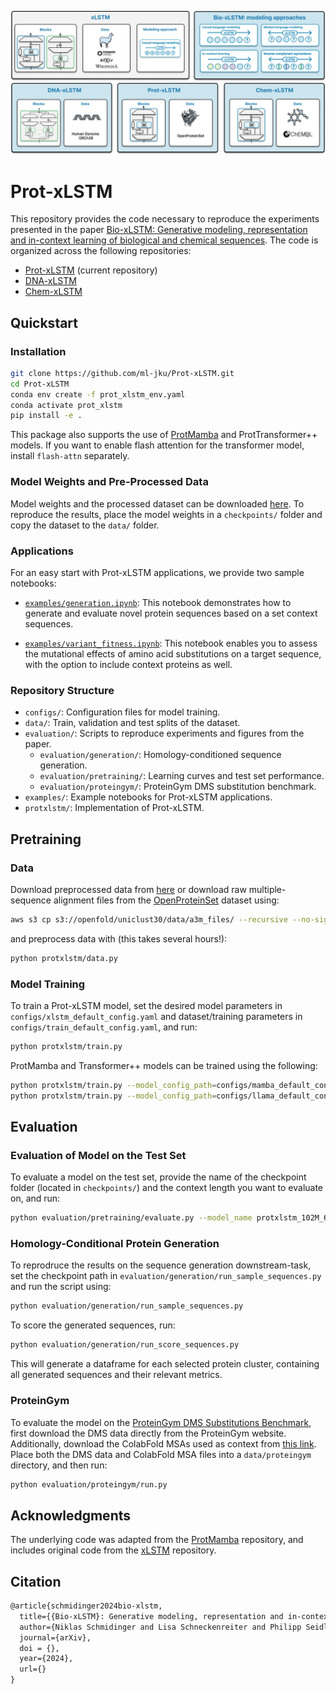 <p align="center">
    <img src="assets/BioxLSTM_Overview.png" alt="xlstm"/>
</p>

# Prot-xLSTM

This repository provides the code necessary to reproduce the experiments presented in the paper [Bio-xLSTM: Generative modeling, representation and in-context learning of biological and chemical sequences](https://arxiv.org/abs/2411.04165). The code is organized across the following repositories:

- [Prot-xLSTM](https://github.com/ml-jku/Prot-xLSTM) (current repository) 
- [DNA-xLSTM](https://github.com/ml-jku/DNA-xLSTM) 
- [Chem-xLSTM](https://github.com/ml-jku/Chem-xLSTM)

## Quickstart

### Installation

```bash
git clone https://github.com/ml-jku/Prot-xLSTM.git
cd Prot-xLSTM
conda env create -f prot_xlstm_env.yaml
conda activate prot_xlstm
pip install -e .
```

This package also supports the use of [ProtMamba](https://github.com/Bitbol-Lab/ProtMamba-ssm) and ProtTransformer++ models. If you want to enable flash attention for the transformer model, install `flash-attn` separately.

### Model Weights and Pre-Processed Data

Model weights and the processed dataset can be downloaded [here](https://ml.jku.at/research/Bio-xLSTM/downloads/Prot-xLSTM/data/). To reproduce the results, place the model weights in a `checkpoints/` folder and copy the dataset to the `data/` folder.

### Applications

For an easy start with Prot-xLSTM applications, we provide two sample notebooks:

- [`examples/generation.ipynb`](https://github.com/ml-jku/Prot-xLSTM/blob/main/examples/generation.ipynb): This notebook demonstrates how to generate and evaluate novel protein sequences based on a set context sequences. 

- [`examples/variant_fitness.ipynb`](https://github.com/ml-jku/Prot-xLSTM/blob/main/examples/variant_fitness.ipynb): This notebook enables you to assess the mutational effects of amino acid substitutions on a target sequence, with the option to include context proteins as well.

### Repository Structure

- `configs/`: Configuration files for model training.
- `data/`: Train, validation and test splits of the dataset. 
- `evaluation/`: Scripts to reproduce experiments and figures from the paper.
    - `evaluation/generation/`: Homology-conditioned sequence generation.
    - `evaluation/pretraining/`: Learning curves and test set performance.
    - `evaluation/proteingym/`: ProteinGym DMS substitution benchmark.
- `examples/`: Example notebooks for Prot-xLSTM applications.
- `protxlstm/`: Implementation of Prot-xLSTM.


## Pretraining

### Data

Download preprocessed data from [here](https://ml.jku.at/research/Bio-xLSTM/downloads/Prot-xLSTM/data/) or download raw multiple-sequence alignment files from the [OpenProteinSet](https://registry.opendata.aws/openfold/) dataset using:

```bash
aws s3 cp s3://openfold/uniclust30/data/a3m_files/ --recursive --no-sign-request --exclude "*" --include "*.a3m"
```

and preprocess data with (this takes several hours!):

```bash
python protxlstm/data.py
```

### Model Training

To train a Prot-xLSTM model, set the desired model parameters in `configs/xlstm_default_config.yaml` and dataset/training parameters in `configs/train_default_config.yaml`, and run:

```bash
python protxlstm/train.py
```

ProtMamba and Transformer++ models can be trained using the following:

```bash
python protxlstm/train.py --model_config_path=configs/mamba_default_config.yaml
python protxlstm/train.py --model_config_path=configs/llama_default_config.yaml
```

## Evaluation

### Evaluation of Model on the Test Set

To evaluate a model on the test set, provide the name of the checkpoint folder (located in `checkpoints/`) and the context length you want to evaluate on, and run:

```bash
python evaluation/pretraining/evaluate.py --model_name protxlstm_102M_60B --model_type xlstm --context_len 131072
```

### Homology-Conditional Protein Generation

To reprodruce the results on the sequence generation downstream-task, set the checkpoint path in `evaluation/generation/run_sample_sequences.py` and run the script using:

```bash
python evaluation/generation/run_sample_sequences.py
```

To score the generated sequences, run:

```bash
python evaluation/generation/run_score_sequences.py
```

This will generate a dataframe for each selected protein cluster, containing all generated sequences and their relevant metrics.

### ProteinGym

To evaluate the model on the [ProteinGym DMS Substitutions Benchmark](https://proteingym.org/), first download the DMS data directly from the ProteinGym website. Additionally, download the ColabFold MSAs used as context from [this link](https://drive.google.com/drive/folders/1BBiBpXKHvKR6h-2MYegnbCB0zoSlo9ym). Place both the DMS data and ColabFold MSA files into a `data/proteingym` directory, and then run:

```bash
python evaluation/proteingym/run.py
```


## Acknowledgments

The underlying code was adapted from the [ProtMamba](https://github.com/Bitbol-Lab/ProtMamba-ssm) repository, and includes original code from the [xLSTM](https://github.com/NX-AI/xlstm) repository.


## Citation

```latex
@article{schmidinger2024bio-xlstm,
  title={{Bio-xLSTM}: Generative modeling, representation and in-context learning of biological and chemical  sequences},
  author={Niklas Schmidinger and Lisa Schneckenreiter and Philipp Seidl and Johannes Schimunek and Pieter-Jan Hoedt and Johannes Brandstetter and Andreas Mayr and Sohvi Luukkonen and Sepp Hochreiter and Günter Klambauer},
  journal={arXiv},
  doi = {},
  year={2024},
  url={}
}
```
